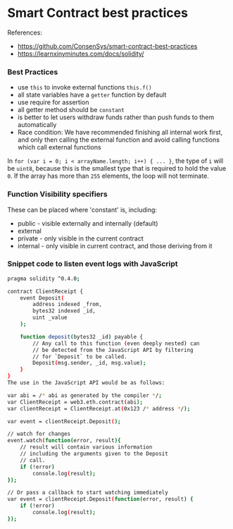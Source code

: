 # Smart Contract best practices
References:
 - https://github.com/ConsenSys/smart-contract-best-practices
 - https://learnxinyminutes.com/docs/solidity/

### Best Practices
- use `this` to invoke external functions `this.f()`
- all state variables have a `getter` function by default
- use require for assertion
- all getter method should be `constant`
-  is better to let users withdraw funds rather than push funds to them automatically
- Race condition:
    We have recommended finishing all internal work first, and only then calling the external function
    and avoid calling functions which call external functions

In `for (var i = 0; i < arrayName.length; i++) { ... }`, the type of `i` will be `uint8`, because this is the smallest type that is required to hold the value `0`. If the array has more than `255` elements, the loop will not terminate.

### Function Visibility specifiers
 These can be placed where 'constant' is, including:
- public - visible externally and internally (default)
- external
- private - only visible in the current contract
- internal - only visible in current contract, and those deriving from it

### Snippet code to listen event logs with JavaScript
```sh
pragma solidity ^0.4.0;

contract ClientReceipt {
    event Deposit(
        address indexed _from,
        bytes32 indexed _id,
        uint _value
    );

    function deposit(bytes32 _id) payable {
        // Any call to this function (even deeply nested) can
        // be detected from the JavaScript API by filtering
        // for `Deposit` to be called.
        Deposit(msg.sender, _id, msg.value);
    }
}
The use in the JavaScript API would be as follows:

var abi = /* abi as generated by the compiler */;
var ClientReceipt = web3.eth.contract(abi);
var clientReceipt = ClientReceipt.at(0x123 /* address */);

var event = clientReceipt.Deposit();

// watch for changes
event.watch(function(error, result){
    // result will contain various information
    // including the arguments given to the Deposit
    // call.
    if (!error)
        console.log(result);
});

// Or pass a callback to start watching immediately
var event = clientReceipt.Deposit(function(error, result) {
    if (!error)
        console.log(result);
});
```
